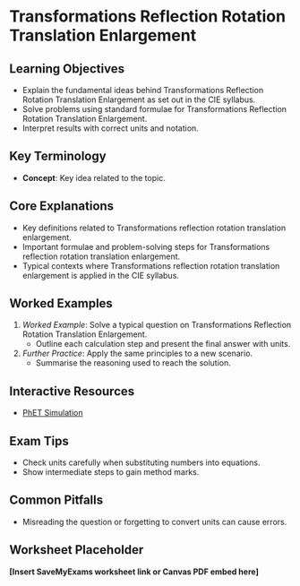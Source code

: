 # Transformations Reflection Rotation Translation Enlargement

## Learning Objectives
- Explain the fundamental ideas behind Transformations Reflection Rotation Translation Enlargement as set out in the CIE syllabus.
- Solve problems using standard formulae for Transformations Reflection Rotation Translation Enlargement.
- Interpret results with correct units and notation.

## Key Terminology
- **Concept**: Key idea related to the topic.

## Core Explanations
- Key definitions related to Transformations reflection rotation translation enlargement.
- Important formulae and problem-solving steps for Transformations reflection rotation translation enlargement.
- Typical contexts where Transformations reflection rotation translation enlargement is applied in the CIE syllabus.

## Worked Examples
1. *Worked Example*: Solve a typical question on Transformations Reflection Rotation Translation Enlargement.
   - Outline each calculation step and present the final answer with units.
2. *Further Practice*: Apply the same principles to a new scenario.
   - Summarise the reasoning used to reach the solution.

## Interactive Resources
- [PhET Simulation](https://phet.colorado.edu/)

## Exam Tips
- Check units carefully when substituting numbers into equations.
- Show intermediate steps to gain method marks.

## Common Pitfalls
- Misreading the question or forgetting to convert units can cause errors.

## Worksheet Placeholder
**[Insert SaveMyExams worksheet link or Canvas PDF embed here]**
